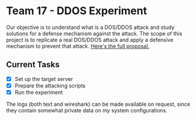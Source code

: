 # Team 17 - DDOS Experiment
Our objective is to understand what is a DOS/DDOS attack and study solutions for a defense mechanism against the attack. The scope of this project is to replicate a real DOS/DDOS attack and apply a defensive mechanism to prevent that attack. [Here's the full proposal.](https://docs.google.com/document/d/1alu3-p0B3g0nGZ8FB6HnVYUlhjNE7wnCEWb89zfn1D4/edit?usp=sharing)

## Current Tasks
- [X] Set up the target server
- [X] Prepare the attacking scripts
- [X] Run the experiment

The logs (both text and wireshark) can be made available on request, since they contain somewhat private data on my system configurations.
